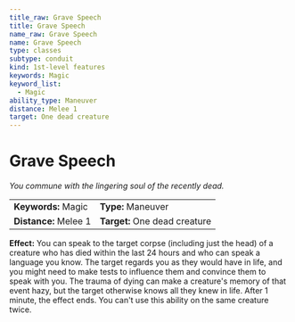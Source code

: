 ```yaml
---
title_raw: Grave Speech
title: Grave Speech
name_raw: Grave Speech
name: Grave Speech
type: classes
subtype: conduit
kind: 1st-level features
keywords: Magic
keyword_list:
  - Magic
ability_type: Maneuver
distance: Melee 1
target: One dead creature
---
```


# Grave Speech

*You commune with the lingering soul of the recently dead.*

|                       |                               |
| :-------------------- | :---------------------------- |
| **Keywords:** Magic   | **Type:** Maneuver            |
| **Distance:** Melee 1 | **Target:** One dead creature |

**Effect:** You can speak to the target corpse (including just the head) of a creature who has died within the last 24 hours and who can speak a language you know. The target regards you as they would have in life, and you might need to make tests to influence them and convince them to speak with you. The trauma of dying can make a creature's memory of that event hazy, but the target otherwise knows all they knew in life. After 1 minute, the effect ends. You can't use this ability on the same creature twice.
